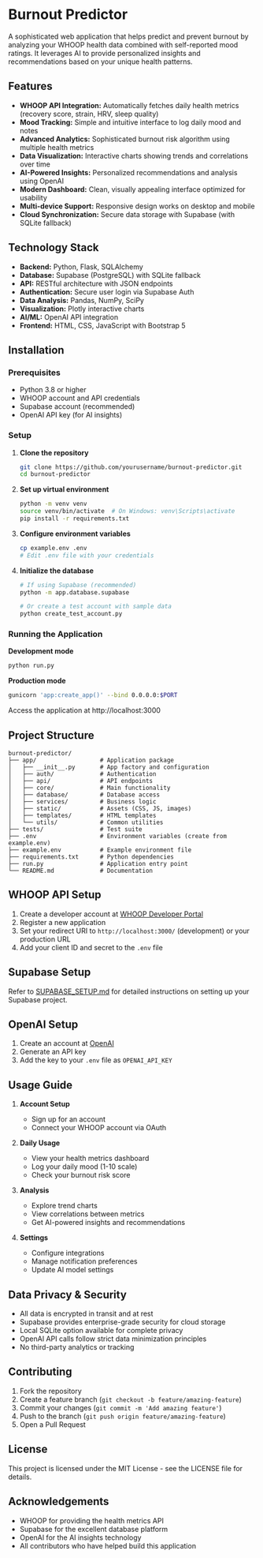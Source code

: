 # Burnout Predictor

A sophisticated web application that helps predict and prevent burnout by analyzing your WHOOP health data combined with self-reported mood ratings. It leverages AI to provide personalized insights and recommendations based on your unique health patterns.

## Features

- **WHOOP API Integration:** Automatically fetches daily health metrics (recovery score, strain, HRV, sleep quality)
- **Mood Tracking:** Simple and intuitive interface to log daily mood and notes
- **Advanced Analytics:** Sophisticated burnout risk algorithm using multiple health metrics
- **Data Visualization:** Interactive charts showing trends and correlations over time
- **AI-Powered Insights:** Personalized recommendations and analysis using OpenAI
- **Modern Dashboard:** Clean, visually appealing interface optimized for usability
- **Multi-device Support:** Responsive design works on desktop and mobile
- **Cloud Synchronization:** Secure data storage with Supabase (with SQLite fallback)

## Technology Stack

- **Backend:** Python, Flask, SQLAlchemy
- **Database:** Supabase (PostgreSQL) with SQLite fallback
- **API:** RESTful architecture with JSON endpoints
- **Authentication:** Secure user login via Supabase Auth
- **Data Analysis:** Pandas, NumPy, SciPy
- **Visualization:** Plotly interactive charts
- **AI/ML:** OpenAI API integration
- **Frontend:** HTML, CSS, JavaScript with Bootstrap 5

## Installation

### Prerequisites

- Python 3.8 or higher
- WHOOP account and API credentials
- Supabase account (recommended)
- OpenAI API key (for AI insights)

### Setup

1. **Clone the repository**
   ```bash
   git clone https://github.com/yourusername/burnout-predictor.git
   cd burnout-predictor
   ```

2. **Set up virtual environment**
   ```bash
   python -m venv venv
   source venv/bin/activate  # On Windows: venv\Scripts\activate
   pip install -r requirements.txt
   ```

3. **Configure environment variables**
   ```bash
   cp example.env .env
   # Edit .env file with your credentials
   ```

4. **Initialize the database**
   ```bash
   # If using Supabase (recommended)
   python -m app.database.supabase
   
   # Or create a test account with sample data
   python create_test_account.py
   ```

### Running the Application

**Development mode**
```bash
python run.py
```

**Production mode**
```bash
gunicorn 'app:create_app()' --bind 0.0.0.0:$PORT
```

Access the application at http://localhost:3000

## Project Structure

```
burnout-predictor/
├── app/                  # Application package
│   ├── __init__.py       # App factory and configuration
│   ├── auth/             # Authentication
│   ├── api/              # API endpoints
│   ├── core/             # Main functionality
│   ├── database/         # Database access
│   ├── services/         # Business logic
│   ├── static/           # Assets (CSS, JS, images)
│   ├── templates/        # HTML templates
│   └── utils/            # Common utilities
├── tests/                # Test suite
├── .env                  # Environment variables (create from example.env)
├── example.env           # Example environment file
├── requirements.txt      # Python dependencies
├── run.py                # Application entry point
└── README.md             # Documentation
```

## WHOOP API Setup

1. Create a developer account at [WHOOP Developer Portal](https://developer.whoop.com/)
2. Register a new application
3. Set your redirect URI to `http://localhost:3000/` (development) or your production URL
4. Add your client ID and secret to the `.env` file

## Supabase Setup

Refer to [SUPABASE_SETUP.md](SUPABASE_SETUP.md) for detailed instructions on setting up your Supabase project.

## OpenAI Setup

1. Create an account at [OpenAI](https://platform.openai.com/)
2. Generate an API key
3. Add the key to your `.env` file as `OPENAI_API_KEY`

## Usage Guide

1. **Account Setup**
   - Sign up for an account
   - Connect your WHOOP account via OAuth

2. **Daily Usage**
   - View your health metrics dashboard
   - Log your daily mood (1-10 scale)
   - Check your burnout risk score

3. **Analysis**
   - Explore trend charts
   - View correlations between metrics
   - Get AI-powered insights and recommendations

4. **Settings**
   - Configure integrations
   - Manage notification preferences
   - Update AI model settings

## Data Privacy & Security

- All data is encrypted in transit and at rest
- Supabase provides enterprise-grade security for cloud storage
- Local SQLite option available for complete privacy
- OpenAI API calls follow strict data minimization principles
- No third-party analytics or tracking

## Contributing

1. Fork the repository
2. Create a feature branch (`git checkout -b feature/amazing-feature`)
3. Commit your changes (`git commit -m 'Add amazing feature'`)
4. Push to the branch (`git push origin feature/amazing-feature`)
5. Open a Pull Request

## License

This project is licensed under the MIT License - see the LICENSE file for details.

## Acknowledgements

- WHOOP for providing the health metrics API
- Supabase for the excellent database platform
- OpenAI for the AI insights technology
- All contributors who have helped build this application